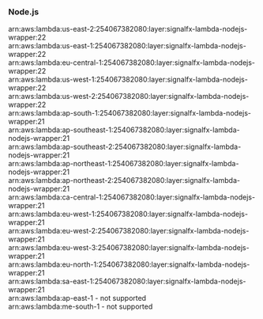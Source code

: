 <h3>Node.js</h3>  

arn:aws:lambda:us-east-2:254067382080:layer:signalfx-lambda-nodejs-wrapper:22<br>
arn:aws:lambda:us-east-1:254067382080:layer:signalfx-lambda-nodejs-wrapper:22<br>
arn:aws:lambda:eu-central-1:254067382080:layer:signalfx-lambda-nodejs-wrapper:22<br>
arn:aws:lambda:us-west-1:254067382080:layer:signalfx-lambda-nodejs-wrapper:22<br>
arn:aws:lambda:us-west-2:254067382080:layer:signalfx-lambda-nodejs-wrapper:22<br>
arn:aws:lambda:ap-south-1:254067382080:layer:signalfx-lambda-nodejs-wrapper:21<br>
arn:aws:lambda:ap-southeast-1:254067382080:layer:signalfx-lambda-nodejs-wrapper:21<br>
arn:aws:lambda:ap-southeast-2:254067382080:layer:signalfx-lambda-nodejs-wrapper:21<br>
arn:aws:lambda:ap-northeast-1:254067382080:layer:signalfx-lambda-nodejs-wrapper:21<br>
arn:aws:lambda:ap-northeast-2:254067382080:layer:signalfx-lambda-nodejs-wrapper:21<br>
arn:aws:lambda:ca-central-1:254067382080:layer:signalfx-lambda-nodejs-wrapper:21<br>
arn:aws:lambda:eu-west-1:254067382080:layer:signalfx-lambda-nodejs-wrapper:21<br>
arn:aws:lambda:eu-west-2:254067382080:layer:signalfx-lambda-nodejs-wrapper:21<br>
arn:aws:lambda:eu-west-3:254067382080:layer:signalfx-lambda-nodejs-wrapper:21<br>
arn:aws:lambda:eu-north-1:254067382080:layer:signalfx-lambda-nodejs-wrapper:21<br>
arn:aws:lambda:sa-east-1:254067382080:layer:signalfx-lambda-nodejs-wrapper:21<br>
arn:aws:lambda:ap-east-1 - not supported<br>
arn:aws:lambda:me-south-1 - not supported<br>

<!-- Note to maintainers: please be careful editing this file. 
